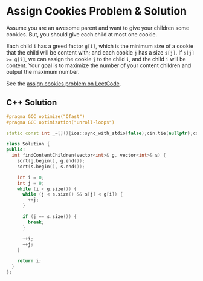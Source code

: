 # Assign Cookies Problem & Solution

Assume you are an awesome parent and want to give your children some cookies.
But, you should give each child at most one cookie.

Each child `i` has a greed factor `g[i]`, which is the minimum size of a cookie that the child will be content with; and each cookie `j` has a size `s[j]`.
If `s[j] >= g[i]`, we can assign the cookie `j` to the child `i`, and the child `i` will be content.
Your goal is to maximize the number of your content children and output the maximum number.

See the [assign cookies problem on LeetCode](https://leetcode.com/problems/assign-cookies).

## C++ Solution

```cpp
#pragma GCC optimize("Ofast")
#pragma GCC optimization("unroll-loops")

static const int _=[](){ios::sync_with_stdio(false);cin.tie(nullptr);cout.tie(nullptr);return 0;}();

class Solution {
public:
  int findContentChildren(vector<int>& g, vector<int>& s) {
    sort(g.begin(), g.end());
    sort(s.begin(), s.end());

    int i = 0;
    int j = 0;
    while (i < g.size()) {
      while (j < s.size() && s[j] < g[i]) {
        ++j;
      }

      if (j == s.size()) {
        break;
      }

      ++i;
      ++j;
    }

    return i;
  }
};
```
